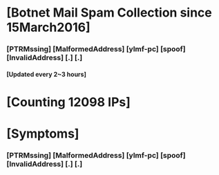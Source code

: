 # [Botnet Mail Spam Collection since 15March2016]
### [PTRMssing] [MalformedAddress] [ylmf-pc] [spoof] [InvalidAddress] [.] [.]
#### [Updated every 2~3 hours]

# [Counting 12098 IPs]

# [Symptoms] 
###   [PTRMssing] [MalformedAddress] [ylmf-pc] [spoof] [InvalidAddress] [.] [.]
